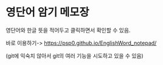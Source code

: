 # 영단어 암기 메모장

영단어와 한글 뜻을 적어두고 클릭하면서 확인할 수 있음.

바로 이용하기-> https://psp0.github.io/EnglishWord_notepad/

(git에 익숙치 않아서 git의 여러 기능을 시도하고 있을 수 있음)
